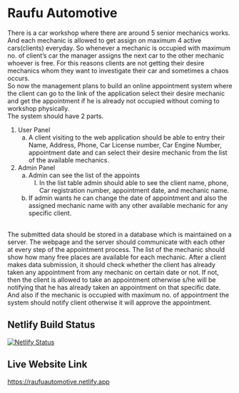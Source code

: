 # Raufu Automotive

There is a car workshop where there are around 5 senior mechanics works. And each mechanic is allowed to get assign on maximum 4 active cars(clients) everyday. So whenever a mechanic is occupied with maximum no. of client’s car the manager assigns the next car to the other mechanic whoever is free. For this reasons clients are not getting their desire mechanics whom they want to investigate their car and sometimes a chaos occurs.
<br />
So now the management plans to build an online appointment system where the client can go to the link of the application select their desire mechanic and get the appointment if he is already not occupied without coming to workshop physically.
<br />
The system should have 2 parts.
<br />
<ol>
    <li>
    User Panel
        <ol type='a'>
            <li>
            A client visiting to the web application should be able to entry their Name, Address, Phone, Car License number, Car Engine Number, appointment date and can select their desire mechanic from the list of the available mechanics.
            </li>
        </ol>
    </li>
    <li>
    Admin Panel
    <ol type='a'>
            <li>
            Admin can see the list of the appoints
                <ol type="I">
                    <li>
                        In the list table admin should able to see the client name, phone, Car registration number, appointment date, and mechanic name.
                    </li>
                </ol>
            </li>
            <li>
            If admin wants he can change the date of appointment and also the assigned mechanic name with any other available mechanic for any specific client.
            </li>
        </ol>
    </li>
</ol>
<br />
The submitted data should be stored in a database which is maintained on a server. The webpage and the server should communicate with each other at every step of the appointment process. The list of the mechanic should show how many free places are available for each mechanic. After a client makes data submission, it should check whether the client has already taken any appointment from any mechanic on certain date or not. If not, then the client is allowed to take an appointment otherwise s/he will be notifying that he has already taken an appointment on that specific date. And also if the mechanic is occupied with maximum no. of appointment the system should notify client otherwise it will approve the appointment.

## Netlify Build Status 

[![Netlify Status](https://api.netlify.com/api/v1/badges/1f2cd254-5a29-4d80-b3bf-2ee915aaaff4/deploy-status)](https://app.netlify.com/sites/raufuautomotive/deploys)

## Live Website Link 

https://raufuautomotive.netlify.app

